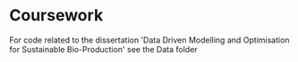 # Coursework
For code related to the dissertation 'Data Driven Modelling and Optimisation for Sustainable Bio-Production' see the Data folder
